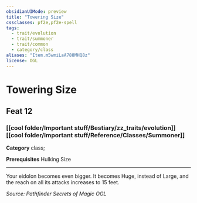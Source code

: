 ```yaml
---
obsidianUIMode: preview
title: "Towering Size"
cssclasses: pf2e,pf2e-spell
tags:
  - trait/evolution
  - trait/summoner
  - trait/common
  - category/class
aliases: "Item.m5wmiLaA788MHQ8z"
license: OGL
---
```

# Towering Size
## Feat 12
### [[cool folder/Important stuff/Bestiary/zz_traits/evolution]][[cool folder/Important stuff/Reference/Classes/Summoner]]

**Category** class; 



**Prerequisites** Hulking Size
* * *
Your eidolon becomes even bigger. It becomes Huge, instead of Large, and the reach on all its attacks increases to 15 feet.

*Source: Pathfinder Secrets of Magic*
*OGL*